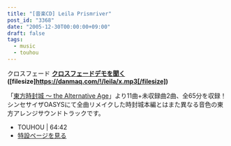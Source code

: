 ```yaml
---
title: "[音楽CD] Leila Prismriver"
post_id: "3368"
date: "2005-12-30T00:00:00+09:00"
draft: false
tags:
  - music
  - touhou
---
```


クロスフェード  **[クロスフェードデモを聞く](https://danmaq.com/!/leila/x.mp3) ([filesize]https://danmaq.com/!/leila/x.mp3[/filesize])**

「[東方時封城 ～ the Alternative Age](https://danmaq.com/!/thA/)」より11曲+未収録曲2曲、全65分を収録！
シンセサイザOASYSにて全曲リメイクした時封城本編とはまた異なる音色の東方アレンジサウンドトラックです。

* TOUHOU | 64:42
* [特設ページを見る](https://danmaq.com/!/leila/)
